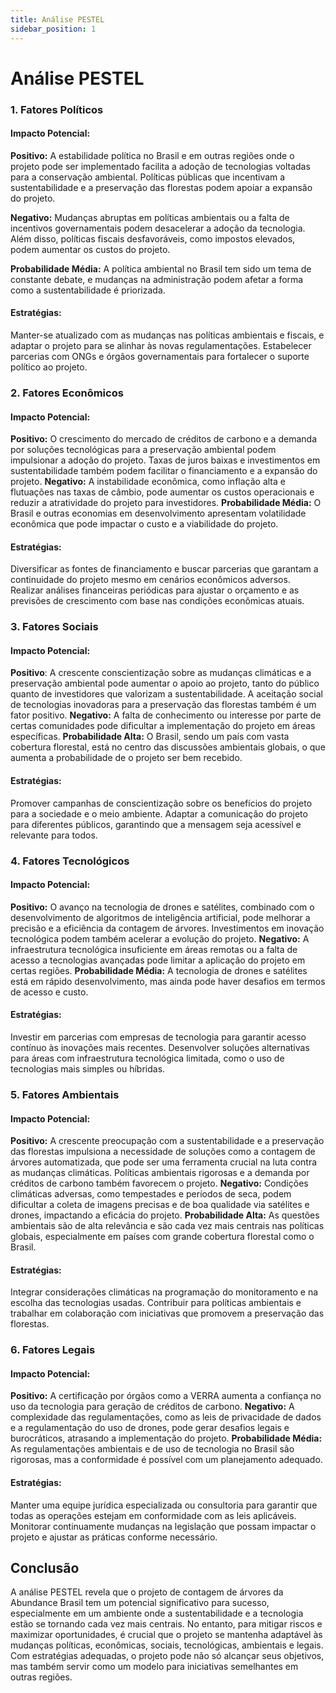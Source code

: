 ```yaml
---
title: Análise PESTEL
sidebar_position: 1
--- 
```


# Análise PESTEL

### 1. Fatores Políticos
#### Impacto Potencial:

**Positivo:** A estabilidade política no Brasil e em outras regiões onde o projeto pode ser implementado facilita a adoção de tecnologias voltadas para a conservação ambiental. Políticas públicas que incentivam a sustentabilidade e a preservação das florestas podem apoiar a expansão do projeto.

**Negativo:** Mudanças abruptas em políticas ambientais ou a falta de incentivos governamentais podem desacelerar a adoção da tecnologia. Além disso, políticas fiscais desfavoráveis, como impostos elevados, podem aumentar os custos do projeto.

**Probabilidade Média:** A política ambiental no Brasil tem sido um tema de constante debate, e mudanças na administração podem afetar a forma como a sustentabilidade é priorizada.

#### Estratégias:
Manter-se atualizado com as mudanças nas políticas ambientais e fiscais, e adaptar o projeto para se alinhar às novas regulamentações.
Estabelecer parcerias com ONGs e órgãos governamentais para fortalecer o suporte político ao projeto.

### 2. Fatores Econômicos
#### Impacto Potencial:
**Positivo:** O crescimento do mercado de créditos de carbono e a demanda por soluções tecnológicas para a preservação ambiental podem impulsionar a adoção do projeto. Taxas de juros baixas e investimentos em sustentabilidade também podem facilitar o financiamento e a expansão do projeto.
**Negativo:** A instabilidade econômica, como inflação alta e flutuações nas taxas de câmbio, pode aumentar os custos operacionais e reduzir a atratividade do projeto para investidores.
**Probabilidade Média:** O Brasil e outras economias em desenvolvimento apresentam volatilidade econômica que pode impactar o custo e a viabilidade do projeto.

#### Estratégias:
Diversificar as fontes de financiamento e buscar parcerias que garantam a continuidade do projeto mesmo em cenários econômicos adversos.
Realizar análises financeiras periódicas para ajustar o orçamento e as previsões de crescimento com base nas condições econômicas atuais.

### 3. Fatores Sociais
#### Impacto Potencial:
**Positivo**: A crescente conscientização sobre as mudanças climáticas e a preservação ambiental pode aumentar o apoio ao projeto, tanto do público quanto de investidores que valorizam a sustentabilidade. A aceitação social de tecnologias inovadoras para a preservação das florestas também é um fator positivo.
**Negativo:** A falta de conhecimento ou interesse por parte de certas comunidades pode dificultar a implementação do projeto em áreas específicas.
**Probabilidade Alta:** O Brasil, sendo um país com vasta cobertura florestal, está no centro das discussões ambientais globais, o que aumenta a probabilidade de o projeto ser bem recebido.

#### Estratégias:
Promover campanhas de conscientização sobre os benefícios do projeto para a sociedade e o meio ambiente.
Adaptar a comunicação do projeto para diferentes públicos, garantindo que a mensagem seja acessível e relevante para todos.

### 4. Fatores Tecnológicos
#### Impacto Potencial:
**Positivo:** O avanço na tecnologia de drones e satélites, combinado com o desenvolvimento de algoritmos de inteligência artificial, pode melhorar a precisão e a eficiência da contagem de árvores. Investimentos em inovação tecnológica podem também acelerar a evolução do projeto.
**Negativo:** A infraestrutura tecnológica insuficiente em áreas remotas ou a falta de acesso a tecnologias avançadas pode limitar a aplicação do projeto em certas regiões.
**Probabilidade Média:** A tecnologia de drones e satélites está em rápido desenvolvimento, mas ainda pode haver desafios em termos de acesso e custo.
#### Estratégias:
Investir em parcerias com empresas de tecnologia para garantir acesso contínuo às inovações mais recentes.
Desenvolver soluções alternativas para áreas com infraestrutura tecnológica limitada, como o uso de tecnologias mais simples ou híbridas.

### 5. Fatores Ambientais
#### Impacto Potencial:
**Positivo:** A crescente preocupação com a sustentabilidade e a preservação das florestas impulsiona a necessidade de soluções como a contagem de árvores automatizada, que pode ser uma ferramenta crucial na luta contra as mudanças climáticas. Políticas ambientais rigorosas e a demanda por créditos de carbono também favorecem o projeto.
**Negativo:** Condições climáticas adversas, como tempestades e períodos de seca, podem dificultar a coleta de imagens precisas e de boa qualidade via satélites e drones, impactando a eficácia do projeto.
**Probabilidade Alta:** As questões ambientais são de alta relevância e são cada vez mais centrais nas políticas globais, especialmente em países com grande cobertura florestal como o Brasil.
#### Estratégias:
Integrar considerações climáticas na programação do monitoramento e na escolha das tecnologias usadas.
Contribuir para políticas ambientais e trabalhar em colaboração com iniciativas que promovem a preservação das florestas.

### 6. Fatores Legais
#### Impacto Potencial:
**Positivo:** A certificação por órgãos como a VERRA aumenta a confiança no uso da tecnologia para geração de créditos de carbono.
**Negativo:** A complexidade das regulamentações, como as leis de privacidade de dados e a regulamentação do uso de drones, pode gerar desafios legais e burocráticos, atrasando a implementação do projeto.
**Probabilidade Média:** As regulamentações ambientais e de uso de tecnologia no Brasil são rigorosas, mas a conformidade é possível com um planejamento adequado.
#### Estratégias:
Manter uma equipe jurídica especializada ou consultoria para garantir que todas as operações estejam em conformidade com as leis aplicáveis.
Monitorar continuamente mudanças na legislação que possam impactar o projeto e ajustar as práticas conforme necessário.

## Conclusão
A análise PESTEL revela que o projeto de contagem de árvores da Abundance Brasil tem um potencial significativo para sucesso, especialmente em um ambiente onde a sustentabilidade e a tecnologia estão se tornando cada vez mais centrais. No entanto, para mitigar riscos e maximizar oportunidades, é crucial que o projeto se mantenha adaptável às mudanças políticas, econômicas, sociais, tecnológicas, ambientais e legais. Com estratégias adequadas, o projeto pode não só alcançar seus objetivos, mas também servir como um modelo para iniciativas semelhantes em outras regiões.
